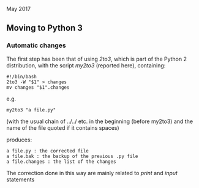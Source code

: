 May 2017

## **Moving to Python 3**

### Automatic changes

The first step has been that of using *2to3*, which is part of the Python 2 distribution, with the script *my2to3* (reported here), containing:  

    #!/bin/bash  
    2to3 -W "$1" > changes  
    mv changes "$1".changes  

e.g.  

    my2to3 "a file.py"

(with the usual chain of ../../ etc. in the beginning (before my2to3) and the name of the file quoted if it contains spaces)

produces:

    a file.py : the corrected file   
    a file.bak : the backup of the previous .py file   
    a file.changes : the list of the changes

The correction done in this way are mainly related to *print* and *input* statements
